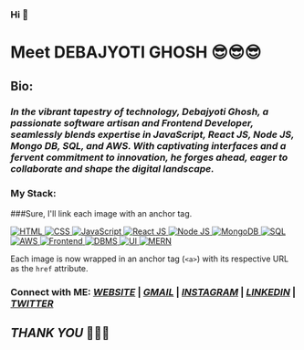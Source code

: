 ### Hi 👋
# Meet DEBAJYOTI GHOSH 😎😎😎

## Bio:
### *In the vibrant tapestry of technology, Debajyoti Ghosh, a passionate software artisan and Frontend Developer, seamlessly blends expertise in JavaScript, React JS, Node JS, Mongo DB, SQL, and AWS. With captivating interfaces and a fervent commitment to innovation, he forges ahead, eager to collaborate and shape the digital landscape.*            

### My Stack:

###Sure, I'll link each image with an anchor tag.


<a href="https://rd3ps1doua.execute-api.us-east-1.amazonaws.com/dev/ft/profile/streetcred/github/tag/HTML">
  <img src="https://rd3ps1doua.execute-api.us-east-1.amazonaws.com/dev/ft/profile/streetcred/github/tag/HTML" alt="HTML">
</a>

<a href="https://rd3ps1doua.execute-api.us-east-1.amazonaws.com/dev/ft/profile/streetcred/github/tag/CSS">
  <img src="https://rd3ps1doua.execute-api.us-east-1.amazonaws.com/dev/ft/profile/streetcred/github/tag/CSS" alt="CSS">
</a>

<a href="https://rd3ps1doua.execute-api.us-east-1.amazonaws.com/dev/ft/profile/streetcred/github/tag/JAVASCRIPT">
  <img src="https://rd3ps1doua.execute-api.us-east-1.amazonaws.com/dev/ft/profile/streetcred/github/tag/JAVASCRIPT" alt="JavaScript">
</a>

<a href="https://rd3ps1doua.execute-api.us-east-1.amazonaws.com/dev/ft/profile/streetcred/github/tag/REACT%20JS">
  <img src="https://rd3ps1doua.execute-api.us-east-1.amazonaws.com/dev/ft/profile/streetcred/github/tag/REACT%20JS" alt="React JS">
</a>

<a href="https://rd3ps1doua.execute-api.us-east-1.amazonaws.com/dev/ft/profile/streetcred/github/tag/NODE%20JS">
  <img src="https://rd3ps1doua.execute-api.us-east-1.amazonaws.com/dev/ft/profile/streetcred/github/tag/NODE%20JS" alt="Node JS">
</a>

<a href="https://rd3ps1doua.execute-api.us-east-1.amazonaws.com/dev/ft/profile/streetcred/github/tag/MongoDB">
  <img src="https://rd3ps1doua.execute-api.us-east-1.amazonaws.com/dev/ft/profile/streetcred/github/tag/MongoDB" alt="MongoDB">
</a>

<a href="https://rd3ps1doua.execute-api.us-east-1.amazonaws.com/dev/ft/profile/streetcred/github/tag/SQL">
  <img src="https://rd3ps1doua.execute-api.us-east-1.amazonaws.com/dev/ft/profile/streetcred/github/tag/SQL" alt="SQL">
</a>

<a href="https://rd3ps1doua.execute-api.us-east-1.amazonaws.com/dev/ft/profile/streetcred/github/tag/AWS">
  <img src="https://rd3ps1doua.execute-api.us-east-1.amazonaws.com/dev/ft/profile/streetcred/github/tag/AWS" alt="AWS">
</a>

<a href="https://rd3ps1doua.execute-api.us-east-1.amazonaws.com/dev/ft/profile/streetcred/github/tag/Frontend">
  <img src="https://rd3ps1doua.execute-api.us-east-1.amazonaws.com/dev/ft/profile/streetcred/github/tag/Frontend" alt="Frontend">
</a>

<a href="https://rd3ps1doua.execute-api.us-east-1.amazonaws.com/dev/ft/profile/streetcred/github/tag/DBMS">
  <img src="https://rd3ps1doua.execute-api.us-east-1.amazonaws.com/dev/ft/profile/streetcred/github/tag/DBMS" alt="DBMS">
</a>

<a href="https://rd3ps1doua.execute-api.us-east-1.amazonaws.com/dev/ft/profile/streetcred/github/tag/UI">
  <img src="https://rd3ps1doua.execute-api.us-east-1.amazonaws.com/dev/ft/profile/streetcred/github/tag/UI" alt="UI">
</a>

<a href="https://rd3ps1doua.execute-api.us-east-1.amazonaws.com/dev/ft/profile/streetcred/github/tag/MERN">
  <img src="https://rd3ps1doua.execute-api.us-east-1.amazonaws.com/dev/ft/profile/streetcred/github/tag/MERN" alt="MERN">
</a>


Each image is now wrapped in an anchor tag (`<a>`) with its respective URL as the `href` attribute.


### Connect with ME:    *<a href="https://convolexa-2503.web.app/">WEBSITE</a>* | *<a href="mailto:debajyotighosh200017@gmail.com">GMAIL</a>* | *<a href="https://www.instagram.com/dgr__debajyoti/?next=https%3A%2F%2Fwww.instagram.com%2Faccounts%2Fedit%2F%3F__coig_login%3D1">INSTAGRAM</a>* | *<a href="https://www.linkedin.com/in/dgryzer/">LINKEDIN</a>* | *<a href="https://twitter.com/DgRyzer">TWITTER</a>*

## *THANK YOU* 🤪🤪🤪
